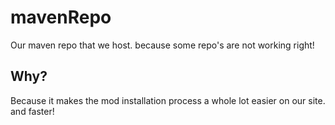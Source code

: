 # mavenRepo
Our maven repo that we host. because some repo's are not working right!

## Why?
Because it makes the mod installation process a whole lot easier on our site. and faster!


